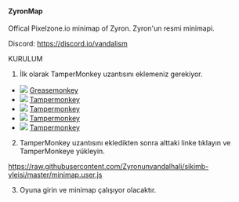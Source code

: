 #### ZyronMap
Offical Pixelzone.io minimap of Zyron.
Zyron'un resmi minimapi.

Discord: https://discord.io/vandalism

KURULUM

1. İlk olarak TamperMonkey uzantısını eklemeniz gerekiyor.

* ![](https://raw.githubusercontent.com/reek/anti-adblock-killer/gh-pages/images/firefox.png) [Greasemonkey](https://addons.mozilla.org/firefox/addon/greasemonkey/)
* ![](https://raw.githubusercontent.com/reek/anti-adblock-killer/gh-pages/images/chrome.png) [Tampermonkey](https://chrome.google.com/webstore/detail/tampermonkey/dhdgffkkebhmkfjojejmpbldmpobfkfo)
* ![](https://raw.githubusercontent.com/reek/anti-adblock-killer/gh-pages/images/opera.png) [Tampermonkey](https://addons.opera.com/extensions/details/tampermonkey-beta/)
* ![](https://raw.githubusercontent.com/reek/anti-adblock-killer/gh-pages/images/safari.png) [Tampermonkey](https://safari.tampermonkey.net/tampermonkey.safariextz)
* ![](https://raw.githubusercontent.com/reek/anti-adblock-killer/gh-pages/images/msedge.png) [Tampermonkey](https://www.microsoft.com/store/p/tampermonkey/9nblggh5162s)

2. TamperMonkey uzantısını ekledikten sonra alttaki linke tıklayın ve TamperMonkeye yükleyin.

https://raw.githubusercontent.com/Zyronunvandalhali/sikimb-yleisi/master/minimap.user.js

3. Oyuna girin ve minimap çalışıyor olacaktır.
